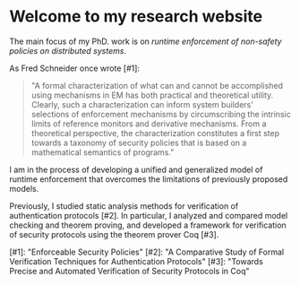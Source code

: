 # Welcome to my research website

The main focus of my PhD. work is on _runtime enforcement of non-safety policies on distributed systems_.

As Fred Schneider once wrote [#1]:

> "A formal characterization of what can and cannot be accomplished using mechanisms in EM has both practical and theoretical utility. Clearly, such a characterization can inform system builders’ selections of enforcement mechanisms by circumscribing the intrinsic limits of reference monitors and derivative mechanisms. From a theoretical perspective, the characterization constitutes a first step towards a taxonomy of security policies that is based on a mathematical semantics of programs."

I am in the process of developing a unified and generalized model of runtime enforcement that overcomes the limitations of previously proposed models.

Previously, I studied static analysis methods for verification of authentication protocols [#2]. 
In particular, I analyzed and compared model checking and theorem proving, and developed a framework for verification of security protocols using the theorem prover Coq [#3].

[#1]: "Enforceable Security Policies"
[#2]: "A Comparative Study of Formal Verification Techniques for Authentication Protocols"
[#3]: "Towards Precise and Automated Verification of Security Protocols in Coq"

